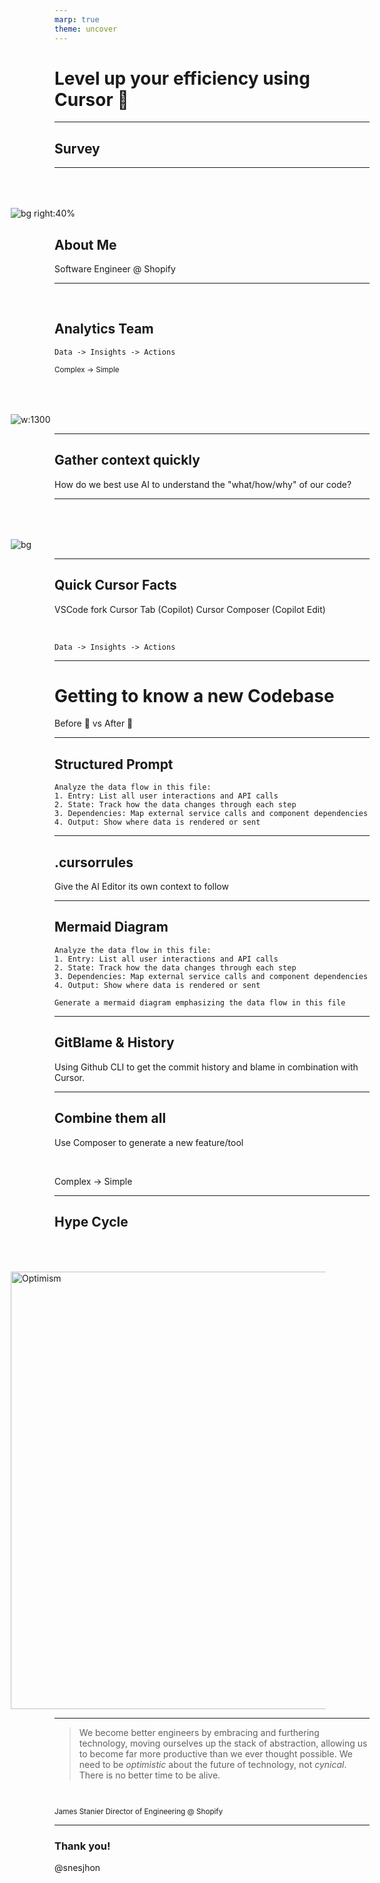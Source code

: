 ```yaml
---
marp: true
theme: uncover
---
```


# Level up your efficiency using Cursor 🚀

---

## Survey

<!-- How many of you have used some kind of AI for answering question? GPT, or Meta or Gemini? -->
<!-- How many of you use Cursor or any other AI Code Editor? -->
<!-- How many of you have tried some kind of AI tool to help you write code? -->

---

![bg right:40%](./aboutme.jpg)

<style scoped>
* {
  text-align: left;
}
</style>

## About Me

Software Engineer @ Shopify

---

<style scoped>
    img {
        margin-left: -70px;
        margin-top: 50px;
    }
    </style>

<br />

## Analytics Team

`Data -> Insights -> Actions`

<small>

Complex → Simple

</small>

![w:1300](./analytics-1.png)

---

## Gather context quickly

How do we best use AI to understand the "what/how/why" of our code?

<!-- It's important to understand that AI is not a silver bullet. It's a tool that can help us, but it's not a replacement for the skills and knowledge of a developer. It's fascinating to see that everything that can be generated by AI from top up. But I see it as a tool that is best served (at least at this moment) to help us be more efficient in the way that we understand the code, rather than the actual code generation. Although that's pretty cool too! -->

---

![bg](./cursor-1.png)

---

## Quick Cursor Facts

VSCode fork
Cursor Tab (Copilot)
Cursor Composer (Copilot Edit)

<br />

`Data -> Insights -> Actions`

---

# Getting to know a new Codebase

Before 🐢
vs
After 🚀

---

<style>
  footer {
    font-size: 30px;
  }
</style>

<!-- footer: `Data` → Insights → Actions-->

## Structured Prompt

```
Analyze the data flow in this file:
1. Entry: List all user interactions and API calls
2. State: Track how the data changes through each step
3. Dependencies: Map external service calls and component dependencies
4. Output: Show where data is rendered or sent
```

---

## .cursorrules

Give the AI Editor its own context to follow

---

<!-- footer: Data → `Insights` → Actions-->

## Mermaid Diagram

```
Analyze the data flow in this file:
1. Entry: List all user interactions and API calls
2. State: Track how the data changes through each step
3. Dependencies: Map external service calls and component dependencies
4. Output: Show where data is rendered or sent
```

```
Generate a mermaid diagram emphasizing the data flow in this file
```

---

## GitBlame & History

Using Github CLI to get the commit history and blame in combination with Cursor.

<!--

git blame -L 728,753 packages/form-core/src/FormApi.ts | \
while read -r line; do
  sha=$(echo $line | awk '{print $1}')
  {
    echo "$line"
    echo "PR Info for $sha:"
    gh pr list --search "$sha" --state merged --json number,title,body --jq '.[] | "PR #\(.number): \(.title)\nDescription: \(.body)\n"'
    echo "-------------------"
  }
done | pbcopy

-->

---

<!-- footer: Data → Insights → `Actions`-->

## Combine them all

Use Composer to generate a new feature/tool

<br />

Complex → Simple

---

<!-- footer: <span></span> -->

## Hype Cycle

<!-- So maybe you've tried or have been meaning to try to use AI to help you write code, but you've been hesitant or dissapointed with the results -->

<img src="./gartner-hype-cycle.png" alt="Optimism" width="700"/>

---

> We become better engineers by embracing and furthering technology, moving ourselves up the stack of abstraction, allowing us to become far more productive than we ever thought possible. We need to be _optimistic_ about the future of technology, not _cynical_. There is no better time to be alive.

<br />

<small>

James Stanier
Director of Engineering @ Shopify

</small>

---

### Thank you!

@snesjhon
